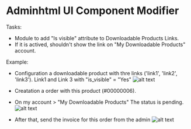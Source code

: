 # Adminhtml UI Component Modifier

Tasks:
- Module to add "Is visible" attribute to Downloadable Products Links.
- If it is actived, shouldn't show the link on "My Downloadable Products" account.


Example:
* Configuration a downloadable product with thre links ('link1', 'link2', 'link3').
Link1 and Link 3 with "is_visible" = "Yes"
![alt text](https://image.ibb.co/e7nfLy/Screen_Shot_2018_06_01_at_12_29_24.png)

* Creatation a order with this product (#00000006).

* On my account  > "My Downloadable Products"
The status is pending.
![alt text](https://image.ibb.co/mduGtJ/Screen_Shot_2018_06_01_at_12_30_36.png)

* After that, send the invoice for this order from the admin
![alt text](https://image.ibb.co/gkYbtJ/Screen_Shot_2018_06_01_at_12_31_23.png)

